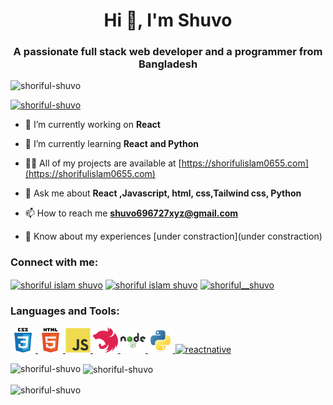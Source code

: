 <h1 align="center">Hi 👋, I'm Shuvo</h1>
<h3 align="center">A passionate full stack web developer and a programmer from Bangladesh</h3>

<p align="left"> <img src="https://komarev.com/ghpvc/?username=shoriful-shuvo&label=Profile%20views&color=0e75b6&style=flat" alt="shoriful-shuvo" /> </p>

<p align="left"> <a href="https://github.com/ryo-ma/github-profile-trophy"><img src="https://github-profile-trophy.vercel.app/?username=shoriful-shuvo" alt="shoriful-shuvo" /></a> </p>

- 🔭 I’m currently working on **React**

- 🌱 I’m currently learning **React and Python**

- 👨‍💻 All of my projects are available at [https://shorifulislam0655.com](https://shorifulislam0655.com)

- 💬 Ask me about **React ,Javascript, html, css,Tailwind css, Python**

- 📫 How to reach me **shuvo696727xyz@gmail.com**

- 📄 Know about my experiences [under constraction](under constraction)

<h3 align="left">Connect with me:</h3>
<p align="left">
<a href="https://linkedin.com/in/shoriful islam shuvo" target="blank"><img align="center" src="https://raw.githubusercontent.com/rahuldkjain/github-profile-readme-generator/master/src/images/icons/Social/linked-in-alt.svg" alt="shoriful islam shuvo" height="30" width="40" /></a>
<a href="https://fb.com/shoriful islam shuvo" target="blank"><img align="center" src="https://raw.githubusercontent.com/rahuldkjain/github-profile-readme-generator/master/src/images/icons/Social/facebook.svg" alt="shoriful islam shuvo" height="30" width="40" /></a>
<a href="https://instagram.com/shoriful__shuvo" target="blank"><img align="center" src="https://raw.githubusercontent.com/rahuldkjain/github-profile-readme-generator/master/src/images/icons/Social/instagram.svg" alt="shoriful__shuvo" height="30" width="40" /></a>
</p>

<h3 align="left">Languages and Tools:</h3>
<p align="left"> <a href="https://www.w3schools.com/css/" target="_blank" rel="noreferrer"> <img src="https://raw.githubusercontent.com/devicons/devicon/master/icons/css3/css3-original-wordmark.svg" alt="css3" width="40" height="40"/> </a> <a href="https://www.w3.org/html/" target="_blank" rel="noreferrer"> <img src="https://raw.githubusercontent.com/devicons/devicon/master/icons/html5/html5-original-wordmark.svg" alt="html5" width="40" height="40"/> </a> <a href="https://developer.mozilla.org/en-US/docs/Web/JavaScript" target="_blank" rel="noreferrer"> <img src="https://raw.githubusercontent.com/devicons/devicon/master/icons/javascript/javascript-original.svg" alt="javascript" width="40" height="40"/> </a> <a href="https://nestjs.com/" target="_blank" rel="noreferrer"> <img src="https://raw.githubusercontent.com/devicons/devicon/master/icons/nestjs/nestjs-plain.svg" alt="nestjs" width="40" height="40"/> </a> <a href="https://nodejs.org" target="_blank" rel="noreferrer"> <img src="https://raw.githubusercontent.com/devicons/devicon/master/icons/nodejs/nodejs-original-wordmark.svg" alt="nodejs" width="40" height="40"/> </a> <a href="https://www.python.org" target="_blank" rel="noreferrer"> <img src="https://raw.githubusercontent.com/devicons/devicon/master/icons/python/python-original.svg" alt="python" width="40" height="40"/> </a> <a href="https://reactnative.dev/" target="_blank" rel="noreferrer"> <img src="https://reactnative.dev/img/header_logo.svg" alt="reactnative" width="40" height="40"/> </a> </p>

<p><img align="left" src="https://github-readme-stats.vercel.app/api/top-langs?username=shoriful-shuvo&show_icons=true&locale=en&layout=compact" alt="shoriful-shuvo" /></p>

<p>&nbsp;<img align="center" src="https://github-readme-stats.vercel.app/api?username=shoriful-shuvo&show_icons=true&locale=en" alt="shoriful-shuvo" /></p>

<p><img align="center" src="https://github-readme-streak-stats.herokuapp.com/?user=shoriful-shuvo&" alt="shoriful-shuvo" /></p>

